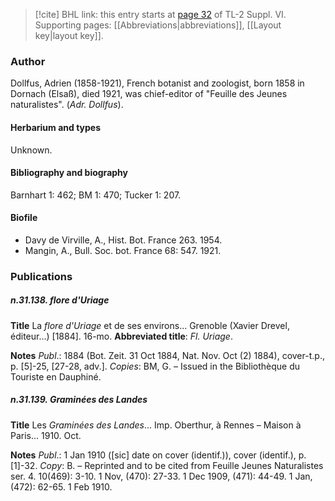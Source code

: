 > [!cite] BHL link: this entry starts at [page 32](https://www.biodiversitylibrary.org/item/103835#page/42/mode/1up) of TL-2 Suppl. VI.
> Supporting pages: [[Abbreviations|abbreviations]], [[Layout key|layout key]].

### Author

Dollfus, Adrien (1858-1921), French botanist and zoologist, born 1858 in Dornach (Elsaß), died 1921, was chief-editor of "Feuille des Jeunes naturalistes". (*Adr. Dollfus*).

#### Herbarium and types

Unknown.

#### Bibliography and biography

Barnhart 1: 462; BM 1: 470; Tucker 1: 207.

#### Biofile

- Davy de Virville, A., Hist. Bot. France 263. 1954.
- Mangin, A., Bull. Soc. bot. France 68: 547. 1921.

### Publications

##### n.31.138. flore d'Uriage

**Title**
La *flore d'Uriage* et de ses environs... Grenoble (Xavier Drevel, éditeur...) \[1884\]. 16-mo.
**Abbreviated title**: *Fl. Uriage*.

**Notes**
*Publ*.: 1884 (Bot. Zeit. 31 Oct 1884, Nat. Nov. Oct (2) 1884), cover-t.p., p. \[5\]-25, \[27-28, adv.\]. *Copies*: BM, G. – Issued in the Bibliothèque du Touriste en Dauphiné.

##### n.31.139. Graminées des Landes

**Title**
Les *Graminées des Landes*... Imp. Oberthur, à Rennes – Maison à Paris... 1910. Oct.

**Notes**
*Publ*.: 1 Jan 1910 (\[sic\] date on cover (identif.)), cover (identif.), p. \[1\]-32. *Copy*: B. – Reprinted and to be cited from Feuille Jeunes Naturalistes ser. 4. 10(469): 3-10. 1 Nov, (470): 27-33. 1 Dec 1909, (471): 44-49. 1 Jan, (472): 62-65. 1 Feb 1910.

